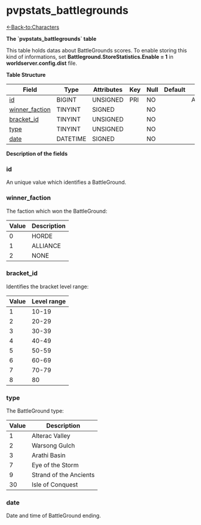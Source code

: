 # pvpstats\_battlegrounds

[<-Back-to:Characters](database-characters)

**The \`pvpstats\_battlegrounds\` table**

This table holds datas about BattleGrounds scores. To enable storing this kind of informations, set **Battleground.StoreStatistics.Enable = 1** in **worldserver.config.dist** file.

**Table Structure**

| Field               | Type     | Attributes | Key | Null | Default | Extra          | Comment |
| ------------------- | -------- | ---------- | --- | ---- | ------- | -------------- | ------- |
| [id][1]             | BIGINT   | UNSIGNED   | PRI | NO   |         | AUTO_INCREMENT |         |
| [winner_faction][2] | TINYINT  | SIGNED     |     | NO   |         |                |         |
| [bracket_id][3]     | TINYINT  | UNSIGNED   |     | NO   |         |                |         |
| [type][4]           | TINYINT  | UNSIGNED   |     | NO   |         |                |         |
| [date][5]           | DATETIME | SIGNED     |     | NO   |         |                |         |

[1]: #id
[2]: #winnerfaction
[3]: #bracketid
[4]: #type
[5]: #date

**Description of the fields**

### id

An unique value which identifies a BattleGround.

### winner\_faction

The faction which won the BattleGround:

| Value | Description |
| ----- | ----------- |
| 0     | HORDE       |
| 1     | ALLIANCE    |
| 2     | NONE        |

### bracket\_id

Identifies the bracket level range:

| Value | Level range |
| ----- | ----------- |
| 1     | 10-19       |
| 2     | 20-29       |
| 3     | 30-39       |
| 4     | 40-49       |
| 5     | 50-59       |
| 6     | 60-69       |
| 7     | 70-79       |
| 8     | 80          |

### type

The BattleGround type:

| Value | Description            |
| ----- | ---------------------- |
| 1     | Alterac Valley         |
| 2     | Warsong Gulch          |
| 3     | Arathi Basin           |
| 7     | Eye of the Storm       |
| 9     | Strand of the Ancients |
| 30    | Isle of Conquest       |

### date

Date and time of BattleGround ending.
